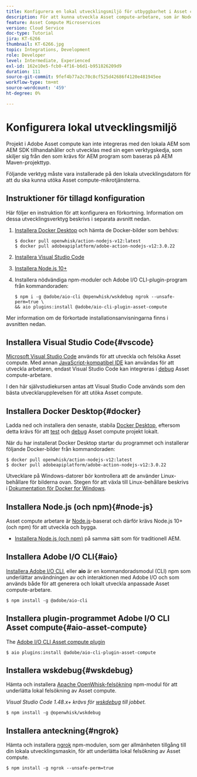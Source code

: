 ```yaml
---
title: Konfigurera en lokal utvecklingsmiljö för utbyggbarhet i Asset compute
description: För att kunna utveckla Asset compute-arbetare, som är Node.js JavaScript-program, krävs särskilda utvecklingsverktyg som skiljer sig från traditionell AEM, från Node.js och olika npm-moduler till Docker Desktop och Microsoft Visual Studio Code.
feature: Asset Compute Microservices
version: Cloud Service
doc-type: Tutorial
jira: KT-6266
thumbnail: KT-6266.jpg
topic: Integrations, Development
role: Developer
level: Intermediate, Experienced
exl-id: 162e10e5-fcb0-4f16-b6d1-b951826209d9
duration: 111
source-git-commit: 9fef4b77a2c70c8cf525d42686f4120e481945ee
workflow-type: tm+mt
source-wordcount: '459'
ht-degree: 0%

---
```


# Konfigurera lokal utvecklingsmiljö

Projekt i Adobe Asset compute kan inte integreras med den lokala AEM som AEM SDK tillhandahåller och utvecklas med sin egen verktygskedja, som skiljer sig från den som krävs för AEM program som baseras på AEM Maven-projekttyp.

Följande verktyg måste vara installerade på den lokala utvecklingsdatorn för att du ska kunna utöka Asset compute-mikrotjänsterna.

## Instruktioner för tillagd konfiguration

Här följer en instruktion för att konfigurera en förkortning. Information om dessa utvecklingsverktyg beskrivs i separata avsnitt nedan.

1. [Installera Docker Desktop](https://www.docker.com/products/docker-desktop) och hämta de Docker-bilder som behövs:

   ```
   $ docker pull openwhisk/action-nodejs-v12:latest
   $ docker pull adobeapiplatform/adobe-action-nodejs-v12:3.0.22
   ```

1. [Installera Visual Studio Code](https://code.visualstudio.com/download)
1. [Installera Node.js 10+](../../local-development-environment/development-tools.md#node-js)
1. Installera nödvändiga npm-moduler och Adobe I/O CLI-plugin-program från kommandoraden:

   ```
   $ npm i -g @adobe/aio-cli @openwhisk/wskdebug ngrok --unsafe-perm=true \
   && aio plugins:install @adobe/aio-cli-plugin-asset-compute
   ```

Mer information om de förkortade installationsanvisningarna finns i avsnitten nedan.

## Installera Visual Studio Code{#vscode}

[Microsoft Visual Studio Code](https://code.visualstudio.com/download) används för att utveckla och felsöka Asset compute. Med annan [JavaScript-kompatibel IDE](../../local-development-environment/development-tools.md#set-up-the-development-ide) kan användas för att utveckla arbetaren, endast Visual Studio Code kan integreras i [debug](../test-debug/debug.md) Asset compute-arbetare.

I den här självstudiekursen antas att Visual Studio Code används som den bästa utvecklarupplevelsen för att utöka Asset compute.

## Installera Docker Desktop{#docker}

Ladda ned och installera den senaste, stabila [Docker Desktop](https://www.docker.com/products/docker-desktop), eftersom detta krävs för att [test](../test-debug/test.md) och [debug](../test-debug/debug.md) Asset compute projekt lokalt.

När du har installerat Docker Desktop startar du programmet och installerar följande Docker-bilder från kommandoraden:

```
$ docker pull openwhisk/action-nodejs-v12:latest
$ docker pull adobeapiplatform/adobe-action-nodejs-v12:3.0.22
```

Utvecklare på Windows-datorer bör kontrollera att de använder Linux-behållare för bilderna ovan. Stegen för att växla till Linux-behållare beskrivs i [Dokumentation för Docker for Windows](https://docs.docker.com/docker-for-windows/).

## Installera Node.js (och npm){#node-js}

Asset compute arbetare är [Node.js](https://nodejs.org/)-baserat och därför krävs Node.js 10+ (och npm) för att utveckla och bygga.

+ [Installera Node.js (och npm)](../../local-development-environment/development-tools.md#node-js) på samma sätt som för traditionell AEM.

## Installera Adobe I/O CLI{#aio}

[Installera Adobe I/O CLI](../../local-development-environment/development-tools.md#aio-cli), eller __aio__ är en kommandoradsmodul (CLI) npm som underlättar användningen av och interaktionen med Adobe I/O och som används både för att generera och lokalt utveckla anpassade Asset compute-arbetare.

```
$ npm install -g @adobe/aio-cli
```

## Installera plugin-programmet Adobe I/O CLI Asset compute{#aio-asset-compute}

The [Adobe I/O CLI Asset compute plugin](https://github.com/adobe/aio-cli-plugin-asset-compute)

```
$ aio plugins:install @adobe/aio-cli-plugin-asset-compute
```

## Installera wskdebug{#wskdebug}

Hämta och installera [Apache OpenWhisk-felsökning](https://www.npmjs.com/package/@openwhisk/wskdebug) npm-modul för att underlätta lokal felsökning av Asset compute.

_Visual Studio Code 1.48.x+ krävs för [wskdebug](#wskdebug) till jobbet._

```
$ npm install -g @openwhisk/wskdebug
```

## Installera anteckning{#ngrok}

Hämta och installera [ngrok](https://www.npmjs.com/package/ngrok) npm-modulen, som ger allmänheten tillgång till din lokala utvecklingsmaskin, för att underlätta lokal felsökning av Asset compute.

```
$ npm install -g ngrok --unsafe-perm=true
```
